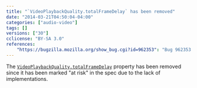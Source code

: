 ```yaml
---
title: "`VideoPlaybackQuality.totalFrameDelay` has been removed"
date: "2014-03-21T04:50:04-04:00"
categories: ["audio-video"]
tags: []
versions: ["30"]
cclicense: "BY-SA 3.0"
references:
    "https://bugzilla.mozilla.org/show_bug.cgi?id=962353": "Bug 962353 – Remove totalFrameDelay from VideoPlaybackQuality"
---
```

The [`VideoPlaybackQuality.totalFrameDelay`](https://developer.mozilla.org/en-US/docs/Web/API/VideoPlaybackQuality.totalFrameDelay) property has been removed since it has been marked "at risk" in the spec due to the lack of implementations.
